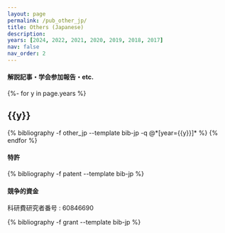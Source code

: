 ```yaml
---
layout: page
permalink: /pub_other_jp/
title: Others (Japanese)
description:
years: [2024, 2022, 2021, 2020, 2019, 2018, 2017]
nav: false
nav_order: 2
---
```

<!-- _pages/publications.md -->
<div class="publications">

<h4>解説記事・学会参加報告・etc.</h4>

{%- for y in page.years %}
  <h2 class="year">{{y}}</h2>
  {% bibliography -f other_jp --template bib-jp -q @*[year={{y}}]* %}
{% endfor %}

</div>


<!-- _pages/publications.md -->
<div class="publications">

<h4>特許</h4>

{% bibliography -f patent --template bib-jp %}

</div>


<!-- _pages/publications.md -->
<div class="publications">

<h4>競争的資金</h4>

<p>科研費研究者番号 : 60846690</p>

{% bibliography -f grant --template bib-jp %}

</div>
